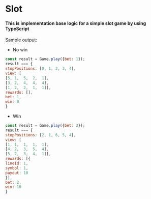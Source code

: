 # Slot

#### This is implementation base logic for a simple slot game by using TypeScript

Sample output:
- No win
```javascript
const result = Game.play({bet: 1});
result === {
stopPositions: [0, 1, 2, 3, 4],
view: [
[5,	1,	5,	2,	1],
[3,	2,	4,	4,	4],
[1,	2,	2,	1,	1]],
rewards: [],
bet: 1,
win: 0
}
```
- Win
```javascript
const result = Game.play({bet: 2});
result === {
stopPositions: [2, 1, 6, 5, 4],
view: [
[1,	1,	1,	1,	1],
[4,	2,	3,	5,	4],
[5,	2,	3,	4,	1]],
rewards: [{
lineId: 1,
symbol: 1,
payout: 10
}],
bet: 2,
win: 10
}
```